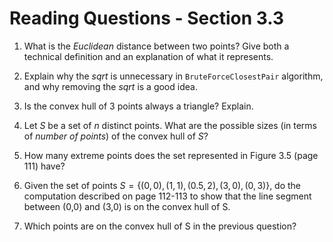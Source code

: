 # Reading Questions - Section 3.3

1. What is the *Euclidean* distance between two points? Give both a technical definition and an explanation of what it represents.

2. Explain why the *sqrt* is unnecessary in `BruteForceClosestPair` algorithm, and why removing the *sqrt* is a good idea.

3. Is the convex hull of 3 points always a triangle? Explain.

4. Let $S$ be a set of $n$ distinct points. What are the possible sizes (in terms of *number of points*) of the convex hull of $S$?

5. How many extreme points does the set represented in Figure 3.5 (page 111) have?

6. Given the set of points $S=\{ (0,0), (1,1), (0.5, 2), (3,0), (0,3) \}$, do the computation described on page 112-113 to show that the line segment between (0,0) and (3,0) is on the convex hull of S.

7. Which points are on the convex hull of S in the previous question?


